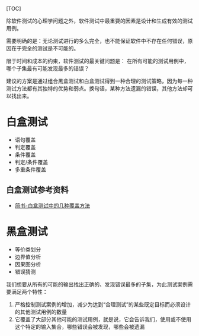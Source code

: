 [TOC]

除软件测试的心理学问题之外，软件测试中最重要的因素是设计和生成有效的测试用例。

需要明确的是：无论测试进行的多么完全，也不能保证软件中不存在任何错误，原因在于完全的测试是不可能的。

限于时间和成本的约束，软件测试的最关键问题是：
在所有可能的测试用例中，哪个子集最有可能发现最多的错误？

建议的方案是通过组合黑盒测试和白盒测试得到一种合理的测试策略，因为每一种测试方法都有其独特的优势和弱点。换句话，某种方法遗漏的错误，其他方法却可以找出来。

# 白盒测试
- 语句覆盖
- 判定覆盖
- 条件覆盖
- 判定/条件覆盖
- 多重条件覆盖

## 白盒测试参考资料
- [简书-白盒测试中的几种覆盖方法](https://www.jianshu.com/p/8814362ea125)

# 黑盒测试
- 等价类划分
- 边界值分析
- 因果图分析
- 错误猜测

我们想要从所有的可能的输出找出正确的、发现错误最多的子集，为此测试案例需要满足两个特性：
1. 严格控制测试案例的增加，减少为达到“合理测试”的某些既定目标而必须设计的其他测试用例的数量
2. 它覆盖了大部分其他可能的测试用例，就是说，它会告诉我们，使用或不使用这个特定的输入集合，哪些错误会被发现，哪些会被遗漏

